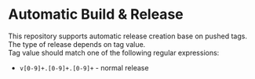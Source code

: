 Automatic Build & Release
==

This repository supports automatic release creation base on pushed tags.  
The type of release depends on tag value.  
Tag value should match one of the following regular expressions:

- `v[0-9]+.[0-9]+.[0-9]+` - normal release
